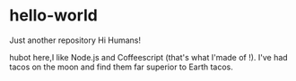 # hello-world
Just another repository
Hi Humans!

hubot here,I like Node.js and Coffeescript (that's what I'made of !).
I've had tacos on the moon and find them far superior to Earth tacos.
